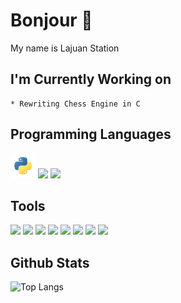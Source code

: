 # Bonjour :wave:
My name is Lajuan Station

## I'm Currently Working on

 <!--* Intel 8080 CPU Emulator in C-->
<!-- * Learning Go
    * Tic-Tac-Toe game in Go with GUI and AI -->
    * Rewriting Chess Engine in C
<!-- * Learning TypeScript -->

## Programming Languages

<p>
<!-- Python -->
<img src="https://raw.githubusercontent.com/github/explore/80688e429a7d4ef2fca1e82350fe8e3517d3494d/topics/python/python.png" alt="Python" height="40">
<!-- C -->
<img  src="https://cdn.jsdelivr.net/gh/devicons/devicon/icons/c/c-original.svg" height = "40">
<!-- Java -->
<img  src="https://cdn.jsdelivr.net/gh/devicons/devicon/icons/java/java-original.svg" height = "40">
</p>

## Tools
<p>
<!-- Amtel Studio-->
<img src="https://www.it.unlv.edu/sites/default/files/styles/250_width/public/sites/default/files/assets/software/logos/atmel_studio.png?itok=bO_6oTM6" height="40">
<!-- VS Code -->
<img src="https://upload.wikimedia.org/wikipedia/commons/thumb/2/2d/Visual_Studio_Code_1.18_icon.svg/1200px-Visual_Studio_Code_1.18_icon.svg.png" height="40">

<!-- Eclipse -->
<img src="https://cdn.freebiesupply.com/logos/large/2x/eclipse-11-logo-png-transparent.png" height="40">

<!-- Intellij -->
<img src="https://upload.wikimedia.org/wikipedia/commons/thumb/9/9c/IntelliJ_IDEA_Icon.svg/1200px-IntelliJ_IDEA_Icon.svg.png" height="40">

<!-- Arduino -->
<img src="https://upload.wikimedia.org/wikipedia/commons/thumb/8/87/Arduino_Logo.svg/1024px-Arduino_Logo.svg.png" height="40">

<!-- Git -->
<img src="https://git-scm.com/images/logos/downloads/Git-Icon-1788C.png" height="40">

<!-- GitHub-->
<img src="https://upload.wikimedia.org/wikipedia/commons/thumb/9/91/Octicons-mark-github.svg/2048px-Octicons-mark-github.svg.png" height="40">

<!-- Multisim -->
<img src="https://blog.digilentinc.com/wp-content/uploads/2015/01/184_multisim_app_icon_ill-600x594.png" height="40">




</p>


## Github Stats

![Top Langs](https://github-readme-stats.vercel.app/api/top-langs/?username=WuGambinos&theme=github_dark)







<!--
**WuGambinos/WuGambinos** is a ✨ _special_ ✨ repository because its `README.md` (this file) appears on your GitHub profile.

Here are some ideas to get you started:

- 🔭 I’m currently working on ...
- 🌱 I’m currently learning ...
- 👯 I’m looking to collaborate on ...
- 🤔 I’m looking for help with ...
- 💬 Ask me about ...
- 📫 How to reach me: ...
- 😄 Pronouns: ...
- ⚡ Fun fact: ...
-->
